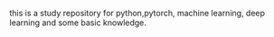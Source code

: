 this is a study repository for python,pytorch, machine learning, deep learning and some basic knowledge.

